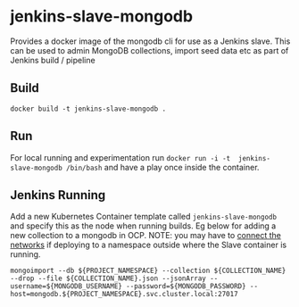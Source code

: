 # jenkins-slave-mongodb
Provides a docker image of the mongodb cli for use as a Jenkins slave. This can be used to admin MongoDB collections, import seed data etc as part of Jenkins build / pipeline

## Build
`docker build -t jenkins-slave-mongodb .`

## Run
For local running and experimentation run `docker run -i -t  jenkins-slave-mongodb /bin/bash` and have a play once inside the container.

## Jenkins Running
Add a new Kubernetes Container template called `jenkins-slave-mongodb` and specify this as the node when running builds. Eg below for adding a new collection to a mongodb in OCP. NOTE: you may have to [connect the networks](https://docs.openshift.com/container-platform/3.5/admin_guide/managing_networking.html#joining-project-networks) if deploying to a namespace outside where the Slave container is running.
```
mongoimport --db ${PROJECT_NAMESPACE} --collection ${COLLECTION_NAME}  --drop --file ${COLLECTION_NAME}.json --jsonArray --username=${MONGODB_USERNAME} --password=${MONGODB_PASSWORD} --host=mongodb.${PROJECT_NAMESPACE}.svc.cluster.local:27017
```
